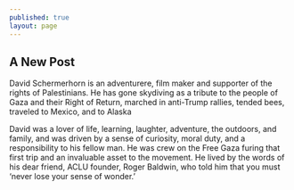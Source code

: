 ```yaml
---
published: true
layout: page
---
```

## A New Post
David Schermerhorn is an adventurere, film maker and supporter of the rights of Palestinians. He has gone skydiving as a tribute to the people of Gaza and their Right of Return, marched in anti-Trump rallies, tended bees, traveled to Mexico, and to Alaska  

David was a lover of life, learning, laughter, adventure, the outdoors, and family, and was driven by a sense of curiosity, moral duty, and a responsibility to his fellow man. He was crew on the Free Gaza furing that first trip and an invaluable asset to the movement. He lived by the words of his dear friend, ACLU founder, Roger Baldwin, who told him that you must ‘never lose your sense of wonder.’
